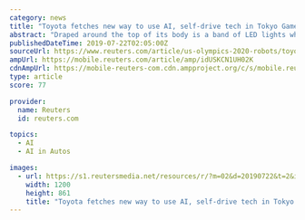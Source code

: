 ```yaml
---
category: news
title: "Toyota fetches new way to use AI, self-drive tech in Tokyo Games"
abstract: "Draped around the top of its body is a band of LED lights which illuminate when the vehicle uses artificial intelligence to follow ... technologies ranging from fuel-cell buses to on-demand, self-driving taxis, as it competes with industry rivals and ..."
publishedDateTime: 2019-07-22T02:05:00Z
sourceUrl: https://www.reuters.com/article/us-olympics-2020-robots/toyota-fetches-new-way-to-use-ai-self-drive-tech-in-tokyo-games-idUSKCN1UH02K?il=0
ampUrl: https://mobile.reuters.com/article/amp/idUSKCN1UH02K
cdnAmpUrl: https://mobile-reuters-com.cdn.ampproject.org/c/s/mobile.reuters.com/article/amp/idUSKCN1UH02K
type: article
score: 77

provider:
  name: Reuters
  id: reuters.com

topics:
  - AI
  - AI in Autos

images:
  - url: https://s1.reutersmedia.net/resources/r/?m=02&d=20190722&t=2&i=1410552038&w=1200&r=LYNXNPEF6L020
    width: 1200
    height: 861
    title: "Toyota fetches new way to use AI, self-drive tech in Tokyo Games"
---
```

